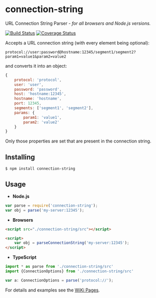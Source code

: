 connection-string
=================

URL Connection String Parser - _for all browsers and Node.js versions._

[![Build Status](https://travis-ci.org/vitaly-t/connection-string.svg?branch=master)](https://travis-ci.org/vitaly-t/connection-string)
[![Coverage Status](https://coveralls.io/repos/vitaly-t/connection-string/badge.svg?branch=master)](https://coveralls.io/r/vitaly-t/connection-string?branch=master)

Accepts a URL connection string (with every element being optional): 

```
protocol://user:password@hostname:12345/segment1/segment2?param1=value1&param2=value2
```

and converts it into an object:

```js
{
    protocol: 'protocol',
    user: 'user',
    password: 'password',
    host: 'hostname:12345',
    hostname: 'hostname',
    port: 12345,
    segments: ['segment1', 'segment2'],
    params: {
        param1: 'value1',
        param2: 'value2'
    }
}
```

Only those properties are set that are present in the connection string.

## Installing

```
$ npm install connection-string
```

## Usage

* **Node.js**

```js
var parse = require('connection-string');
var obj = parse('my-server:12345');
```

* **Browsers**

```html
<script src="./connection-string/src"></script>

<script>
    var obj = parseConnectionString('my-server:12345');
</script>
```

* **TypeScript**

```ts
import * as parse from './connection-string/src'
import {ConnectionOptions} from './connection-string/src'

var a: ConnectionOptions = parse('protocol://');
```

For details and examples see the [WiKi Pages](https://github.com/vitaly-t/connection-string/wiki).

